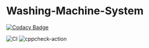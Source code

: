 # Washing-Machine-System

[![Codacy Badge](https://api.codacy.com/project/badge/Grade/823263aecd834952b908280471250790)](https://app.codacy.com/gh/stepin104842/Washing-Machine-System?utm_source=github.com&utm_medium=referral&utm_content=stepin104842/Washing-Machine-System&utm_campaign=Badge_Grade)

![CI](https://github.com/stepin104842/Washing-Machine-System/workflows/CI/badge.svg)
![cppcheck-action](https://github.com/stepin104842/Washing-Machine-System/workflows/cppcheck-action/badge.svg?branch=master)
